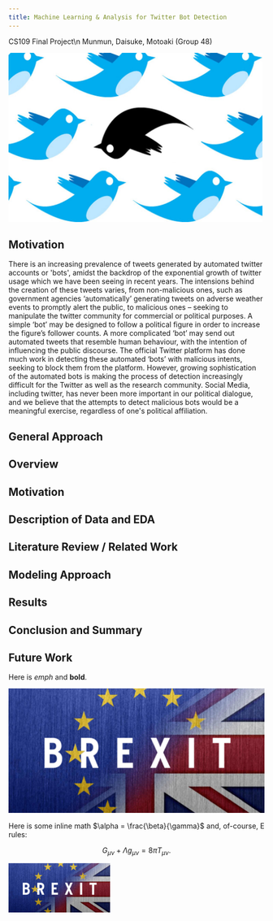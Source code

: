 ```yaml
---
title: Machine Learning & Analysis for Twitter Bot Detection
---
```

CS109 Final Project\n
Munmun, Daisuke, Motoaki (Group 48)

<img src="index_files/twitcensor.jpg" alt="twitcensor" width="500"/>

## Motivation

There is an increasing prevalence of tweets generated by automated twitter accounts or 'bots', amidst the backdrop of the exponential growth of twitter usage which we have been seeing in recent years. The intensions behind the creation of these tweets varies, from non-malicious ones, such as government agencies ‘automatically’ generating tweets on adverse weather events to promptly alert the public, to malicious ones – seeking to manipulate the twitter community for commercial or political purposes. A simple ‘bot’ may be designed to follow a political figure in order to increase the figure’s follower counts. A more complicated ‘bot’ may send out automated tweets that resemble human behaviour, with the intention of influencing the public discourse. The official Twitter platform has done much work in detecting these automated ‘bots’ with malicious intents, seeking to block them from the platform. However, growing sophistication of the automated bots is making the process of detection increasingly difficult for the Twitter as well as the research community. Social Media, including twitter, has never been more important in our political dialogue, and we believe that the attempts to detect malicious bots would be a meaningful exercise, regardless of one's political affiliation.


## General Approach 



## Overview

## Motivation

## Description of Data and EDA

## Literature Review / Related Work

## Modeling Approach

## Results

## Conclusion and Summary

## Future Work





Here is *emph* and **bold**.

![png](index_files/brexit.png)


Here is some inline math $\alpha = \frac{\beta}{\gamma}$ and, of-course, E rules:

$$ G_{\mu\nu} + \Lambda g_{\mu\nu}  = 8 \pi T_{\mu\nu} . $$


<img src="index_files/brexit.png" alt="brexit" width="200"/>